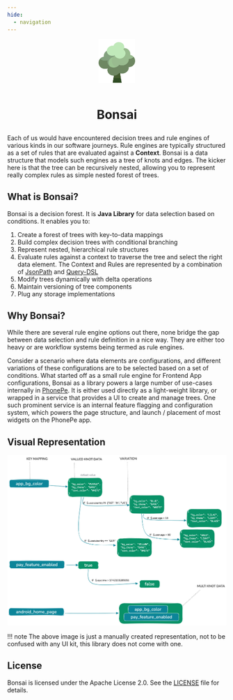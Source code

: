 ```yaml
---
hide:
  - navigation
---
```


<div style="text-align: center; margin-bottom: 2em;">
  <img src="assets/logo.svg" alt="Bonsai Logo" style="height: 100px; margin-bottom: 1em;">
  <h1>Bonsai</h1>
</div>

Each of us would have encountered decision trees and rule engines of various kinds in our software journeys.
Rule engines are typically structured as a set of rules that are evaluated against a **Context**.
Bonsai is a data structure that models such engines as a tree of knots and edges. The
kicker here is that the tree can be recursively nested, allowing you to represent really complex rules as simple nested
forest of trees.

## What is Bonsai?

Bonsai is a decision forest. It is **Java Library** for data selection based on conditions. It enables you to:

1. Create a forest of trees with key-to-data mappings
2. Build complex decision trees with conditional branching
3. Represent nested, hierarchical rule structures
4. Evaluate rules against a context to traverse the tree and select the right data element. The Context and Rules are
   represented by a combination of [JsonPath](https://github.com/json-path/JsonPath)
   and [Query-DSL](https://github.com/PhonePe/query-dsl)
5. Modify trees dynamically with delta operations
6. Maintain versioning of tree components
7. Plug any storage implementations

## Why Bonsai?

While there are several rule engine options out there, none bridge the gap between data selection and rule definition in
a nice way. They are either too heavy or are workflow systems being termed as rule engines.

Consider a scenario where data elements are configurations, and different variations of these configurations are to be
selected based on a set of conditions. What started off as a small rule engine for Frontend App configurations, Bonsai
as a library powers a large number of use-cases internally in [PhonePe](https://www.phonepe.com/). It is either used 
directly as a light-weight library, or wrapped in a service that provides a UI to create and manage trees.
One such prominent service is an internal feature flagging and configuration system, which powers the page structure,
and launch / placement of most widgets on the PhonePe app.

## Visual Representation

![Bonsai Representation](assets/bonsai_representation.png)

!!! note
    The above image is just a manually created representation, not to be confused with any UI kit, this library does not come with one.

## License

Bonsai is licensed under the Apache License 2.0. See
the [LICENSE](https://github.com/PhonePe/bonsai/blob/master/LICENSE) file for details.
